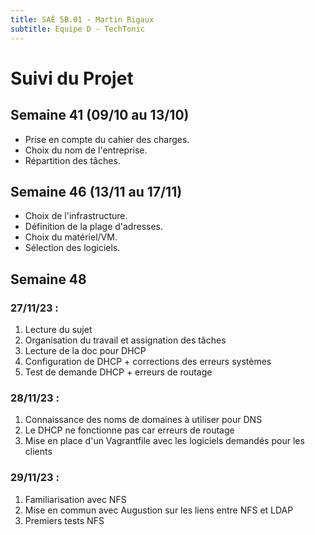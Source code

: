```yaml
---
title: SAÉ 5B.01 - Martin Rigaux
subtitle: Equipe D - TechTonic
---
```


# Suivi du Projet

## Semaine 41 (09/10 au 13/10)

- Prise en compte du cahier des charges.
- Choix du nom de l'entreprise.
- Répartition des tâches.

## Semaine 46 (13/11 au 17/11)

- Choix de l'infrastructure.
- Définition de la plage d'adresses.
- Choix du matériel/VM.
- Sélection des logiciels.

## Semaine 48

### 27/11/23 :

1. Lecture du sujet
2. Organisation du travail et assignation des tâches
3. Lecture de la doc pour DHCP
4. Configuration de DHCP + corrections des erreurs systèmes
5. Test de demande DHCP + erreurs de routage


### 28/11/23 :

1. Connaissance des noms de domaines à utiliser pour DNS
2. Le DHCP ne fonctionne pas car erreurs de routage  
3. Mise en place d'un Vagrantfile avec les logiciels demandés pour les clients

### 29/11/23 :

1. Familiarisation avec NFS
2. Mise en commun avec Augustion sur les liens entre NFS et LDAP
3. Premiers tests NFS 
